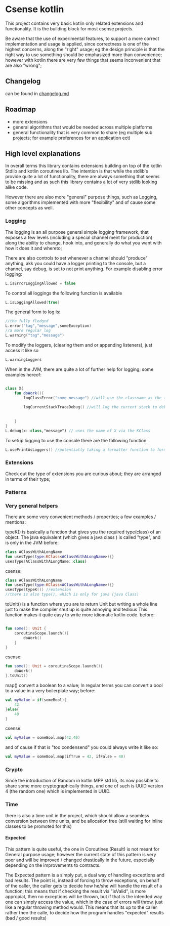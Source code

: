 # Csense kotlin

This project contains very basic kotlin only related extensions and functionality.
It is the building block for most csense projects.

Be aware that the use of experimental features, to support a more correct implementation and usage is applied, 
since correctness is one of the highest concerns, along the "right" usage; eg the design principle is that the right way to use something should be emphasized
more than convenience; however with kotlin there are very few things that seems inconvenient that are also "wrong";


## Changelog
can be found in [changelog.md](changelog.md) 

## Roadmap
- more extensions
- general algorithms that would be needed across multiple platforms
- general functionality that is very common to share (eg multiple sub projects; for example preferences for an application ect)


## High level explanations  

In overall terms this library contains extensions building on top of the kotlin Stdlib and kotlin coroutines lib.
The intention is that while the stdlib's provide quite a lot of functionality, there are always something that seems to be missing
and as such this library contains a lot of very stdlib looking alike code.

However there are also more "general" purpose things, such as Logging, some algorithms implemented with more "flexibility"
and of cause some other concepts as well. 


### Logging
The logging is an all purpose general simple logging framework, that exposes a few levels (including a special channel ment for production)
along the ability to change, hook into, and generally do what you want with how it does it and whereto;

There are also controls to set whenever a channel should "produce" anything, akk you could have a logger printing to the console, but a channel, say debug, is set to not print anything.
For example disabling error logging:
```kotlin
L.isErrorLoggingAllowed = false
```
To control all loggings the following function is available
```kotlin
L.isLoggingAllowed(true)
```

The general form to log is:
````kotlin
//the fully fledged 
L.error("tag","message",someException)
//a more regular log
L.warning("tag","message")
````

To modify the loggers, (clearing them and or appending listeners), just access it like so
````kotlin
L.warningLoggers
````


When in the JVM, there are quite a lot of further help for logging; some examples hereof:
````kotlin

class X{
    fun doWork(){
        logClassError("some message") //will use the classname as the tag
        
        logCurrentStackTraceDebug() //will log the current stack to debug (the tag will be "stack") but can be changed
        
        
    }
}
L.debug(x::class,"message") // uses the name of X via the KClass 
````

 

To setup logging to use the console there are the following function
```kotlin
L.usePrintAsLoggers() //potentially taking a formatter function to format the logs.

```


### Extensions

Check out the type of extensions you are curious about; they are arranged in terms of their type; 

### Patterns

### Very general helpers

There are some very convenient methods / properties; a few examples / mentions:

typeK() is basically a function that gives you the required type(class) of an object.
The java equivalent  (which gives a java class ) is called "type", and is only in the JVM
before:
````kotlin
class AClassWithALongName
fun usesType(type:KClass<AClassWithALongName>){}
usesType(AClassWithALongName::class)
````
csense:
````kotlin
class AClassWithALongName
fun usesType(type:KClass<AClassWithALongName>){}
usesType(typeK()) //extension
//there is also type(), which is only for java (java Class)   
````
toUnit() is a function where you are to return Unit but writing a whole line just to make the compiler shut up is quite annoying and tedious
This function makes it quite easy to write more idiomatic kotlin code.
before:
````kotlin

fun some(): Unit {
    coroutineScope.launch(){
        doWork()
    }
}

````
csense:
````kotlin
fun some(): Unit = coroutineScope.launch(){
    doWork()
}.toUnit()
````



map() convert a boolean to a value; 
In regular terms you can convert a bool to a value in a very boilerplate way; 
before:
````kotlin
val myValue = if(someBool){
    42
}else{
    40
}

````
csense:
````kotlin
val myValue = someBool.map(42,40)
````
and of cause if that is "too condensend" you could always write it like so:
````kotlin
val myValue = someBool.map(ifTrue = 42, ifFalse = 40)
````



### Crypto
Since the introduction of Random in kotlin MPP std lib, its now possible to share some more cryptographically things, 
and one of such is UUID version 4 (the random one)
which is implemented in UUID.


### Time
there is also a time unit in the project, 
which should allow a seamless conversion between time units, and be allocation free (still waiting for inline classes to be promoted for this)
 

#### Expected
This pattern is quite useful, the one in Coroutines (Result) is not meant for General purpose usage; 
however the current state of this pattern is very poor and will be improved / changed drastically in the future, especially depending on the improvements to contracts.

The Expected pattern is a simply put, a dual way of handling exceptions and bad results.
The point is, instead of forcing to throw exceptions, on behalf of the caller, the caller gets to
decide how he/she will handle the result of a function; 
this means that if checking the result via "isValid", is more appropiat, then no exceptions will be thrown,
but if that is the intended way one can simply access the value, which in the case of errors will throw, 
just like a regular throwing method would. 
This means that its up to the caller rather then the calle, to decide how the program handles "expected" results
(bad / good results)

 